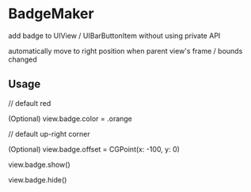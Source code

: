 # BadgeMaker

add badge to UIView / UIBarButtonItem without using private API

automatically move to right position when parent view's frame / bounds changed

## Usage
// default red

(Optional) view.badge.color = .orange

// default up-right corner

(Optional) view.badge.offset = CGPoint(x: -100, y: 0)

view.badge.show()

view.badge.hide()
